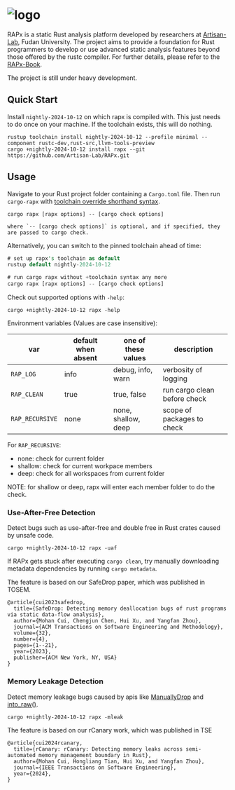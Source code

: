 # ![logo](https://raw.githubusercontent.com/Artisan-Lab/RAPx/main/rapx_logo.png)
RAPx is a static Rust analysis platform developed by researchers at [Artisan-Lab](https://hxuhack.github.io), Fudan University. The project aims to provide a foundation for Rust programmers to develop or use advanced static analysis features beyond those offered by the rustc compiler. For further details, please refer to the [RAPx-Book](https://artisan-lab.github.io/RAPx-Book).

The project is still under heavy development. 

## Quick Start

Install `nightly-2024-10-12` on which rapx is compiled with. This just needs to do once on your machine. If the toolchain exists,
this will do nothing.

```shell
rustup toolchain install nightly-2024-10-12 --profile minimal --component rustc-dev,rust-src,llvm-tools-preview
cargo +nightly-2024-10-12 install rapx --git https://github.com/Artisan-Lab/RAPx.git
```

## Usage

Navigate to your Rust project folder containing a `Cargo.toml` file. Then run `cargo-rapx` with [toolchain override shorthand syntax].

[toolchain override shorthand syntax]: https://rust-lang.github.io/rustup/overrides.html#toolchain-override-shorthand

```shell
cargo rapx [rapx options] -- [cargo check options]

where `-- [cargo check options]` is optional, and if specified, they are passed to cargo check.
```

Alternatively, you can switch to the pinned toolchain ahead of time:

```rust
# set up rapx's toolchain as default
rustup default nightly-2024-10-12

# run cargo rapx without +toolchain syntax any more
cargo rapx [rapx options] -- [cargo check options]
```

Check out supported options with `-help`:

```shell
cargo +nightly-2024-10-12 rapx -help
```

Environment variables (Values are case insensitive):

| var             | default when absent | one of these values | description                  |
|-----------------|---------------------|---------------------|------------------------------|
| `RAP_LOG`       | info                | debug, info, warn   | verbosity of logging         |
| `RAP_CLEAN`     | true                | true, false         | run cargo clean before check |
| `RAP_RECURSIVE` | none                | none, shallow, deep | scope of packages to check   |

For `RAP_RECURSIVE`:
* none: check for current folder
* shallow: check for current workpace members
* deep: check for all workspaces from current folder
 
NOTE: for shallow or deep, rapx will enter each member folder to do the check.

### Use-After-Free Detection
Detect bugs such as use-after-free and double free in Rust crates caused by unsafe code.
```shell
cargo +nightly-2024-10-12 rapx -uaf
```

If RAPx gets stuck after executing `cargo clean`, try manually downloading metadata dependencies by running `cargo metadata`.

The feature is based on our SafeDrop paper, which was published in TOSEM.  
```
@article{cui2023safedrop,
  title={SafeDrop: Detecting memory deallocation bugs of rust programs via static data-flow analysis},
  author={Mohan Cui, Chengjun Chen, Hui Xu, and Yangfan Zhou},
  journal={ACM Transactions on Software Engineering and Methodology},
  volume={32},
  number={4},
  pages={1--21},
  year={2023},
  publisher={ACM New York, NY, USA}
}
```

### Memory Leakage Detection 
Detect memory leakage bugs caused by apis like [ManuallyDrop](https://doc.rust-lang.org/std/mem/struct.ManuallyDrop.html) and [into_raw()](https://doc.rust-lang.org/std/boxed/struct.Box.html#method.into_raw).

```shell
cargo +nightly-2024-10-12 rapx -mleak
```

The feature is based on our rCanary work, which was published in TSE
```
@article{cui2024rcanary,
  title={rCanary: rCanary: Detecting memory leaks across semi-automated memory management boundary in Rust},
  author={Mohan Cui, Hongliang Tian, Hui Xu, and Yangfan Zhou},
  journal={IEEE Transactions on Software Engineering},
  year={2024},
}
```

